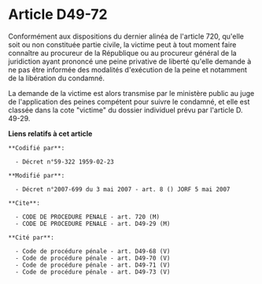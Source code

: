 # Article D49-72

Conformément aux dispositions du dernier alinéa de l'article 720, qu'elle soit ou non constituée partie civile, la victime
peut à tout moment faire connaître au procureur de la République ou au procureur général de la juridiction ayant prononcé une
peine privative de liberté qu'elle demande à ne pas être informée des modalités d'exécution de la peine et notamment de la
libération du condamné.

La demande de la victime est alors transmise par le ministère public au juge de l'application des peines compétent pour
suivre le condamné, et elle est classée dans la cote "victime" du dossier individuel prévu par l'article D. 49-29.

**Liens relatifs à cet article**

	**Codifié par**:

	  - Décret n°59-322 1959-02-23

	**Modifié par**:

	  - Décret n°2007-699 du 3 mai 2007 - art. 8 () JORF 5 mai 2007

	**Cite**:

	  - CODE DE PROCEDURE PENALE - art. 720 (M)
	  - CODE DE PROCEDURE PENALE - art. D49-29 (M)

	**Cité par**:

	  - Code de procédure pénale - art. D49-68 (V)
	  - Code de procédure pénale - art. D49-70 (V)
	  - Code de procédure pénale - art. D49-71 (V)
	  - Code de procédure pénale - art. D49-73 (V)
